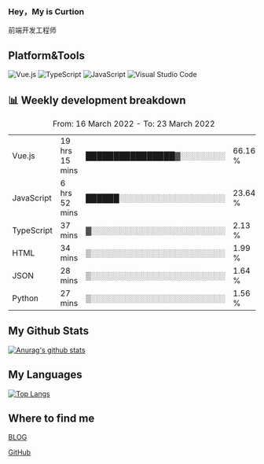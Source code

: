 ### Hey，My is Curtion
前端开发工程师
## Platform&Tools

![Vue.js](https://img.shields.io/badge/-Vue.js-4FC08D?style=flat-square&logo=Vue.js&logoColor=white)
![TypeScript](https://img.shields.io/badge/-TypeScript-007ACC?style=flat-square&logo=typescript&logoColor=white)
![JavaScript](https://img.shields.io/badge/-JavaScript-F7DF1E?style=flat-square&logo=javascript&logoColor=black)
![Visual Studio Code](https://img.shields.io/badge/-VSCode-007ACC?style=flat-square&logo=Visual-Studio-Code&logoColor=white)

## 📊 Weekly development breakdown

<!--START_SECTION:waka-->

<table><caption>From: 16 March 2022 - To: 23 March 2022</caption><tr><td>Vue.js</td><td>19 hrs 15 mins</td><td>████████████████▓░░░░░░░░</td><td>66.16 %</td></tr><tr><td>JavaScript</td><td>6 hrs 52 mins</td><td>██████░░░░░░░░░░░░░░░░░░░</td><td>23.64 %</td></tr><tr><td>TypeScript</td><td>37 mins</td><td>▓░░░░░░░░░░░░░░░░░░░░░░░░</td><td>2.13 %</td></tr><tr><td>HTML</td><td>34 mins</td><td>▒░░░░░░░░░░░░░░░░░░░░░░░░</td><td>1.99 %</td></tr><tr><td>JSON</td><td>28 mins</td><td>▒░░░░░░░░░░░░░░░░░░░░░░░░</td><td>1.64 %</td></tr><tr><td>Python</td><td>27 mins</td><td>▒░░░░░░░░░░░░░░░░░░░░░░░░</td><td>1.56 %</td></tr></table>

<!--END_SECTION:waka-->

## My Github Stats

[![Anurag's github stats](https://github-readme-stats.vercel.app/api?username=curtion&count_private=true&show_icons=true&theme=onedark)](https://github.com/anuraghazra/github-readme-stats)

## My Languages

[![Top Langs](https://github-readme-stats.vercel.app/api/top-langs/?username=curtion&layout=compact)](https://github.com/anuraghazra/github-readme-stats)

## Where to find me

[BLOG](https://blog.3gxk.net)

[GitHub](https://github.com/Curtion)
